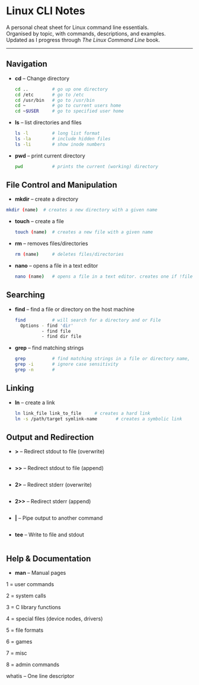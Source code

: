 # Linux CLI Notes

A personal cheat sheet for Linux command line essentials.  
Organised by topic, with commands, descriptions, and examples.  
Updated as I progress through *The Linux Command Line* book.

---

## Navigation
- **cd** – Change directory  
  ```bash
  cd ..         # go up one directory
  cd /etc       # go to /etc
  cd /usr/bin   # go to /usr/bin
  cd ~ 			# go to current users home
  cd ~$USER     # go to specified user home
  ```

- **ls** – list directories and files
  ```bash
  ls -l   		# long list format
  ls -la  		# include hidden files
  ls -li  		# show inode numbers
  ```

- **pwd** – print current directory
  ```bash
  pwd 			# prints the current (working) directory
  ```
  
## File Control and Manipulation
  - **mkdir** – create a directory
  ```bash
  mkdir (name)	# creates a new directory with a given name
  ```
- **touch** – create a file 
  ```bash
  touch (name) 	# creates a new file with a given name
  ```
- **rm** – removes files/directories 
  ```bash
  rm (name)    	# deletes files/directories 
  ```
- **nano** – opens a file in a text editor
  ```bash
  nano (name)  	# opens a file in a text editor. creates one if !file
  ```

  
## Searching
- **find** – find a file or directory on the host machine
  ```bash
  find 			# will search for a directory and or File
	Options - find 'dir'
			- find file 
			- find dir file 
  ```
- **grep** – find matching strings 
  ```bash
  grep 			# find matching strings in a file or directory name, as well as matching strings in a files content
  grep -i 		# ignore case sensitivity
  grep -n 		#
  ```


## Linking
- **ln** – create a link 
  ```bash
  ln link_file link_to_file		# creates a hard link 
  ln -s /path/target symlink-name		# creates a symbolic link
  ```

## Output and Redirection
- **>** – Redirect stdout to file (overwrite) 
  ```bash

  ````
- **>>** – Redirect stdout to file (append) 
  ```bash

  ````
- **2>** – Redirect stderr (overwrite) 
  ```bash

  ````
- **2>>** – Redirect stderr (append) 
  ```bash
  
  ```
- **|** – Pipe output to another command
  ```bash
  
  ````
- **tee** – Write to file and stdout
  ```bash
  
  ````
  
## Help & Documentation

- **man** – Manual pages

1 = user commands

2 = system calls

3 = C library functions

4 = special files (device nodes, drivers)

5 = file formats

6 = games

7 = misc

8 = admin commands

whatis – One line descriptor
  